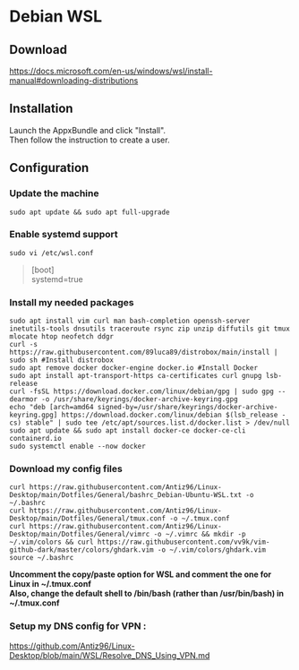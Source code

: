 # Debian WSL

## Download

https://docs.microsoft.com/en-us/windows/wsl/install-manual#downloading-distributions

## Installation

Launch the AppxBundle and click "Install".  
Then follow the instruction to create a user.

## Configuration

### Update the machine

```
sudo apt update && sudo apt full-upgrade
```

### Enable systemd support

```
sudo vi /etc/wsl.conf
```

> [boot]  
> systemd=true

### Install my needed packages

```
sudo apt install vim curl man bash-completion openssh-server inetutils-tools dnsutils traceroute rsync zip unzip diffutils git tmux mlocate htop neofetch ddgr
curl -s https://raw.githubusercontent.com/89luca89/distrobox/main/install | sudo sh #Install distrobox
sudo apt remove docker docker-engine docker.io #Install Docker
sudo apt install apt-transport-https ca-certificates curl gnupg lsb-release
curl -fsSL https://download.docker.com/linux/debian/gpg | sudo gpg --dearmor -o /usr/share/keyrings/docker-archive-keyring.gpg
echo "deb [arch=amd64 signed-by=/usr/share/keyrings/docker-archive-keyring.gpg] https://download.docker.com/linux/debian $(lsb_release -cs) stable" | sudo tee /etc/apt/sources.list.d/docker.list > /dev/null
sudo apt update && sudo apt install docker-ce docker-ce-cli containerd.io
sudo systemctl enable --now docker
```
  
### Download my config files 
  
```
curl https://raw.githubusercontent.com/Antiz96/Linux-Desktop/main/Dotfiles/General/bashrc_Debian-Ubuntu-WSL.txt -o ~/.bashrc
curl https://raw.githubusercontent.com/Antiz96/Linux-Desktop/main/Dotfiles/General/tmux.conf -o ~/.tmux.conf
curl https://raw.githubusercontent.com/Antiz96/Linux-Desktop/main/Dotfiles/General/vimrc -o ~/.vimrc && mkdir -p ~/.vim/colors && curl https://raw.githubusercontent.com/vv9k/vim-github-dark/master/colors/ghdark.vim -o ~/.vim/colors/ghdark.vim
source ~/.bashrc
```

**Uncomment the copy/paste option for WSL and comment the one for Linux in ~/.tmux.conf**  
**Also, change the default shell to /bin/bash (rather than /usr/bin/bash) in ~/.tmux.conf**   

### Setup my DNS config for VPN :
  
https://github.com/Antiz96/Linux-Desktop/blob/main/WSL/Resolve_DNS_Using_VPN.md
